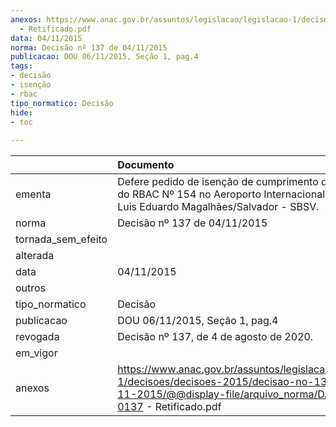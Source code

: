 ```yaml
---
anexos: https://www.anac.gov.br/assuntos/legislacao/legislacao-1/decisoes/decisoes-2015/decisao-no-137-de-04-11-2015/@@display-file/arquivo_norma/DA2015-0137
  - Retificado.pdf
data: 04/11/2015
norma: Decisão nº 137 de 04/11/2015
publicacao: DOU 06/11/2015, Seção 1, pag.4
tags:
- decisão
- isenção
- rbac
tipo_normatico: Decisão
hide: 
- toc 
 
---
```


|                    | Documento                                                                                                                                                              |
|:-------------------|:-----------------------------------------------------------------------------------------------------------------------------------------------------------------------|
| ementa             | Defere pedido de isenção de cumprimento de requisitos do RBAC Nº 154 no Aeroporto Internacional Deputado Luis Eduardo Magalhães/Salvador - SBSV.                       |
| norma              | Decisão nº 137 de 04/11/2015                                                                                                                                           |
| tornada_sem_efeito |                                                                                                                                                                        |
| alterada           |                                                                                                                                                                        |
| data               | 04/11/2015                                                                                                                                                             |
| outros             |                                                                                                                                                                        |
| tipo_normatico     | Decisão                                                                                                                                                                |
| publicacao         | DOU 06/11/2015, Seção 1, pag.4                                                                                                                                         |
| revogada           | Decisão nº 137, de 4 de agosto de 2020.                                                                                                                                |
| em_vigor           |                                                                                                                                                                        |
| anexos             | https://www.anac.gov.br/assuntos/legislacao/legislacao-1/decisoes/decisoes-2015/decisao-no-137-de-04-11-2015/@@display-file/arquivo_norma/DA2015-0137 - Retificado.pdf |